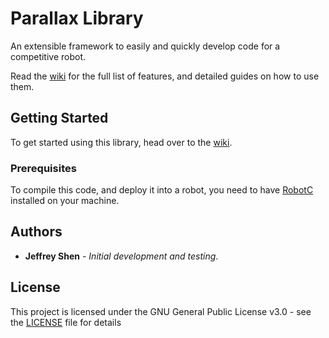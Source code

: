 # Parallax Library

An extensible framework to easily and quickly develop code for a competitive robot.

Read the [wiki](https://github.com/PARobotics/parallax-library/wiki) for the full list of features, and detailed guides on how to use them.

## Getting Started

To get started using this library, head over to the [wiki](https://github.com/PARobotics/parallax-library/wiki).

### Prerequisites

To compile this code, and deploy it into a robot, you need to have [RobotC](http://www.robotc.net) installed on your machine.

## Authors

* **Jeffrey Shen** - *Initial development and testing*.

## License

This project is licensed under the GNU General Public License v3.0 - see the [LICENSE](LICENSE) file for details
